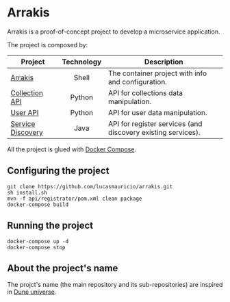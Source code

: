 # Arrakis

Arrakis is a proof-of-concept project to develop a microservice application.

The project is composed by:

| Project | Technology | Description |
| --- | :---: | --- |
[Arrakis](https://github.com/lucasmauricio/arrakis) | Shell | The container project with info and configuration.
[Collection API](https://github.com/lucasmauricio/wallach-ix) | Python | API for collections data manipulation.
[User API](https://github.com/lucasmauricio/balut) | Python | API for user data manipulation.
[Service Discovery](https://github.com/lucasmauricio/service-discovery) | Java | API for register services (and discovery existing services).

All the project is glued with [Docker Compose](https://docs.docker.com/compose/).

## Configuring the project

```shell
git clone https://github.com/lucasmauricio/arrakis.git
sh install.sh
mvn -f api/registrator/pom.xml clean package
docker-compose build
```

## Running the project

```shell
docker-compose up -d
docker-compose stop
```


## About the project's name

The projct's name (the main repository and its sub-repositories) are inspired in [Dune universe](https://en.wikipedia.org/wiki/Dune_(franchise)).
